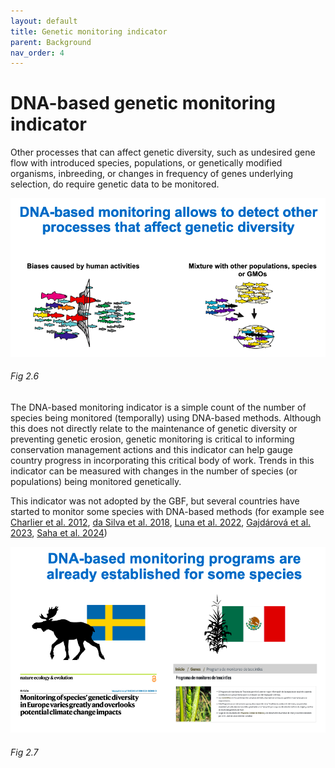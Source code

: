 ```yaml
---
layout: default
title: Genetic monitoring indicator
parent: Background
nav_order: 4
---
```


# DNA-based genetic monitoring indicator

Other processes that can affect genetic diversity, such as undesired gene flow with introduced species, populations, or genetically modified organisms, inbreeding, or changes in frequency of genes underlying selection, do require genetic data to be monitored. 


![](DNAindicator_Fig1.png)
###### Fig 2.6


The DNA-based monitoring indicator is a simple count of the number of species being monitored (temporally) using DNA-based methods. Although this does not directly relate to the maintenance of genetic diversity or preventing genetic erosion, genetic monitoring is critical to informing conservation management actions and this indicator can help gauge country progress in incorporating this critical body of work. Trends in this indicator can be measured with changes in the number of species (or populations) being monitored genetically.

This indicator was not adopted by the GBF, but several countries have started to monitor some species with DNA-based methods (for example see [Charlier et al. 2012](https://doi.org/10.1038/hdy.2012.36), [da Silva et al. 2018](https://doi.org/10.1007/s10592-017-1008-9), [Luna et al. 2022](https://doi.org/10.1093/ornithapp/duac009), [Gajdárová et al. 2023](https://doi.org/10.1016/j.gecco.2023.e02399), [Saha et al. 2024](https://doi.org/10.1007/s10592-023-01586-3))

![](DNAindicator_Fig2.png)
###### Fig 2.7
